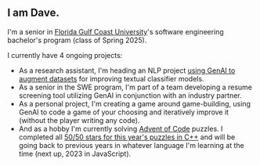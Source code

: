 ## I am Dave.

I'm a senior in [Florida Gulf Coast University](https://www.fgcu.edu/)'s software engineering bachelor's program (class of Spring 2025).

I currently have 4 ongoing projects:
- As a research assistant, I'm heading an NLP project [using GenAI to augment datasets](https://github.com/DaveWestFGCU/NLP_Augmentation_via_GenAI) for improving textual classifier models.
- As a senior in the SWE program, I'm part of a team developing a resume screening tool utilizing GenAI in conjunction with an industry partner.
- As a personal project, I'm creating a game around game-building, using GenAI to code a game of your choosing and iteratively improve it (without the player writing any code).
- And as a hobby I'm currently solving [Advent of Code](https://www.adventofcode.com/) puzzles. I completed all [50/50 stars for this year's puzzles in C++](https://github.com/DaveWestFGCU/AdventOfCode_2024) and will be going back to previous years in whatever language I'm learning at the time (next up, 2023 in JavaScript).

<!--
**DaveWestFGCU/DaveWestFGCU** is a ✨ _special_ ✨ repository because its `README.md` (this file) appears on your GitHub profile.

Here are some ideas to get you started:

- 🔭 I’m currently working on ...
- 🌱 I’m currently learning ...
- 👯 I’m looking to collaborate on ...
- 🤔 I’m looking for help with ...
- 💬 Ask me about ...
- 📫 How to reach me: ...
- 😄 Pronouns: ...
- ⚡ Fun fact: ...
-->
